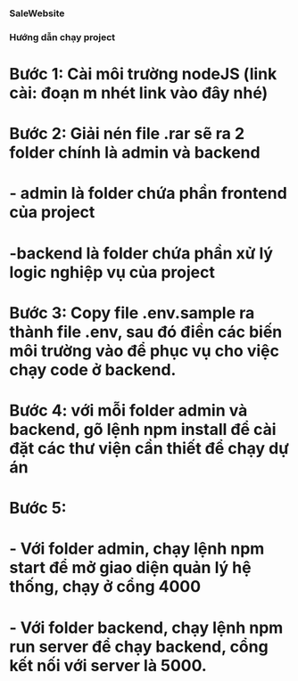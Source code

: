 ### SaleWebsite
### Hướng dẫn chạy project

# Bước 1: Cài môi trường nodeJS (link cài: đoạn m nhét link vào đây nhé)
# Bước 2: Giải nén file .rar sẽ ra 2 folder chính là admin và backend
# - admin là folder chứa phần frontend của project
# -backend là folder chứa phần xử lý logic nghiệp vụ của project
# Bước 3: Copy file .env.sample ra thành file .env, sau đó điền các biến môi trường vào để phục vụ cho việc chạy code ở backend.
# Bước 4: với mỗi folder admin và backend, gõ lệnh npm install để cài đặt các thư viện cần thiết để chạy dự án
# Bước 5: 
# - Với folder admin, chạy lệnh npm start để mở giao diện quản lý hệ thống, chạy ở cổng 4000
# - Với folder backend, chạy lệnh npm run server để chạy backend, cổng kết nối với server là 5000. 